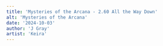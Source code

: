 ```yaml
---
title: 'Mysteries of the Arcana - 2.60 All the Way Down'
alt: 'Mysteries of the Arcana'
date: '2024-10-03'
author: 'J Gray'
artist: 'Keira'
---
```

